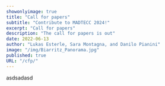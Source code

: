 ```yaml
---
showonlyimage: true
title: "Call for papers"
subtitle: "Contribute to MADTECC 2024!"
excerpt: "Call for papers"
description: "The call for papers is out"
date: 2022-06-13
author: "Lukas Esterle, Sara Montagna, and Danilo Pianini"
image: "/img/Biarritz_Panorama.jpg"
published: true
URL: "/cfp/"
---
```


asdsadasd
